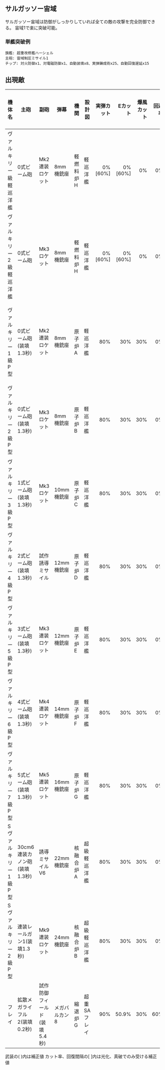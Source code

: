 ## サルガッソー宙域

サルガッソー宙域は防御がしっかりしていれば全ての敵の攻撃を完全防御できる。
宙域1で楽に突破可能。

### 単艦突破例

```
旗艦: 超重改修艦ハーシェル
主砲: 宙域制圧ミサイル1
チップ: 対火防御x1、対電磁防御x1、自動装填x8、実弾錬成術x25、自動回復遅延x15
```

## 出現敵

<ul class="enemies-list"></ul>

| 機体名                  | 主砲                         | 副砲                          | 弾幕          | 機関      | 設計図       | 実弾カット | Eカット  | 爆風カット | 回避率 | 爆風回避率 | 回復間隔   | 登場ステージ                      |
|-------------------------|------------------------------|-------------------------------|---------------|-----------|--------------|-----------:|---------:|-----------:|-------:|-----------:|------------|-----------------------------------|
| ヴァルキリー級軽巡洋艦  | 0式ビーム砲                  | Mk2連装ロケット               | 8mm機銃座     | 軽燃料炉H | 軽巡洋艦     |    0%[60%] |  0%[60%] |         0% |     0% |         0% | なし[30秒] | 1、2                              |
| ヴァルキリー2級軽巡洋艦 | 0式ビーム砲                  | Mk3ロケット                   | 8mm機銃座     | 軽燃料炉H | 軽巡洋艦     |    0%[60%] |  0%[60%] |         0% |     0% |         0% | なし[30秒] | 1、2                              |
| ヴァルキリー1級P型      | 0式ビーム砲(装填1.3秒)       | Mk2連装ロケット               | 8mm機銃座     | 原子炉A   | 軽巡洋艦     |        80% |      30% |        30% |     0% |         0% | なし       | 1ボス、2、3、4、5、6、7、8、9、10 |
| ヴァルキリー2級P型      | 0式ビーム砲(装填1.3秒)       | Mk3ロケット                   | 8mm機銃座     | 原子炉B   | 軽巡洋艦     |        80% |      30% |        30% |     0% |         0% | なし       | 2ボス、3、4、5、6、7、8、9、10    |
| ヴァルキリー3級P型      | 1式ビーム砲(装填1.3秒)       | Mk3ロケット                   | 10mm機銃座    | 原子炉C   | 軽巡洋艦     |        80% |      30% |        30% |     0% |         0% | なし       | 3ボス、4、5、6、7、8、9、10       |
| ヴァルキリー4級P型      | 2式ビーム砲(装填1.3秒)       | 試作誘導ミサイル              | 12mm機銃座    | 原子炉D   | 軽巡洋艦     |        80% |      30% |        30% |     0% |         0% | なし       | 4ボス、5、6、7、8、9、10          |
| ヴァルキリー5級P型      | 3式ビーム砲(装填1.3秒)       | Mk3連装ロケット               | 12mm機銃座    | 原子炉E   | 軽巡洋艦     |        80% |      30% |        30% |     0% |         0% | なし       | 5ボス、6、7、8、9、10             |
| ヴァルキリー6級P型      | 4式ビーム砲(装填1.3秒)       | Mk4連装ロケット               | 14mm機銃座    | 原子炉F   | 軽巡洋艦     |        80% |      30% |        30% |     0% |         0% | なし       | 6ボス、7、8、9、10                |
| ヴァルキリー7級P型      | 5式ビーム砲(装填1.3秒)       | Mk5連装ロケット               | 16mm機銃座    | 原子炉G   | 軽巡洋艦     |        80% |      30% |        30% |     0% |         0% | なし       | 7ボス、8、9、10                   |
| Sヴァルキリー1級P型     | 30cm6連装カノン砲(装填1.3秒) | 誘導ミサイルV6                | 22mm機銃座    | 核融合炉A | 超級軽巡洋艦 |        80% |      30% |        30% |     0% |         0% | なし       | 8ボス、9、10                      |
| Sヴァルキリー2級P型     | 連装レールガン1(装填1.3秒)   | Mk9連装ロケット               | 24mm機銃座    | 核融合炉B | 超級軽巡洋艦 |        80% |      30% |        30% |     0% |         0% | なし       | 9ボス、10                         |
| フレイ                  | 拡散メガライフル2(装填0.2秒) | 試作防御フィールド(装填5.4秒) | メガバルカン8 | 縮退炉G   | 超重SAフレイ |        90% |    50.9% |        30% |    60% |         0% | なし       | 10ボス                            |

武装の( )内は補正値
カット率、回復間隔の[ ]内は光化、真破でのみ受ける補正値
